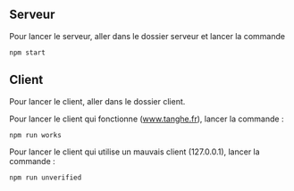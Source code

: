 ## Serveur 

Pour lancer le serveur, aller dans le dossier serveur et lancer la commande

```npm start```


## Client

Pour lancer le client, aller dans le dossier client.

Pour lancer le client qui fonctionne (www.tanghe.fr), lancer la commande :

```npm run works```

Pour lancer le client qui utilise un mauvais client (127.0.0.1), lancer la commande : 

```npm run unverified```
